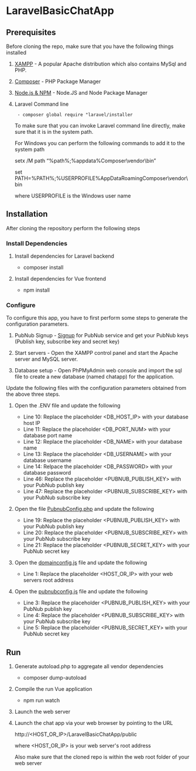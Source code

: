 # LaravelBasicChatApp

## Prerequisites

Before cloning the repo, make sure that you have the following things installed

1. [XAMPP](https://www.apachefriends.org/download.html) - A popular Apache distribution which also contains MySql and PHP. 

2. [Composer](https://getcomposer.org/) - PHP Package Manager

3. [Node.js & NPM](https://nodejs.org/en/) - Node.JS and Node Package Manager

4. Laravel Command line

        - composer global require "laravel/installer
    
    To make sure that you can invoke Laravel command line directly, make sure that it is in the system path.
    
    For Windows you can perform the following commands to add it to the system path
    
    setx /M path “%path%;%appdata%Composer\vendor\bin”
    
    set PATH=%PATH%;%USERPROFILE%AppDataRoamingComposer\vendor\bin
    
    where USERPROFILE is the Windows user name
    

## Installation

After cloning the repository perform the following steps

### Install Dependencies

1. Install dependencies for Laravel backend

    -   composer install
    
2. Install dependencies for Vue frontend

    -   npm install
    
### Configure 

To configure this app, you have to first perform some steps to generate the configuration parameters.

1. PubNub Signup - [Signup](https://dashboard.pubnub.com/signup) for PubNub service and get your PubNub keys (Publish key, subscribe key and secret key)

2. Start servers - Open the XAMPP control panel and start the Apache server and MySQL server. 

3. Database setup -  Open PhPMyAdmin web console and import the sql file to create a new database (named chatapp) for the application. 

Update the following files with the configuration parameters obtained from the above three steps.

1. Open the .ENV file and update the following

    -   Line 10: Replace the placeholder <DB_HOST_IP> with your database host IP
    -   Line 11: Replace the placeholder <DB_PORT_NUM> with your database port name
    -   Line 12: Replace the placeholder <DB_NAME> with your database name
    -   Line 13: Replace the placeholder <DB_USERNAME> with your database username
    -   Line 14: Relpace the placeholder <DB_PASSWORD> with your database password
    -   Line 46: Replace the placeholder <PUBNUB_PUBLISH_KEY> with your PubNub publish key
    -   Line 47: Replace the placeholder <PUBNUB_SUBSCRIBE_KEY> with your PubNub subscribe key
    
2. Open the file [PubnubConfig.php](/app/PubnubConfig.php) and update the following

    -   Line 19: Replace the placeholder <PUBNUB_PUBLISH_KEY> with your PubNub publish key
    -   Line 20: Replace the placeholder <PUBNUB_SUBSCRIBE_KEY> with your PubNub subscribe key
    -   Line 21: Replace the placeholder <PUBNUB_SECRET_KEY> with your PubNub secret key

3. Open the [domainconfig.js](resources/js/domainconfig.js) file and update the following

    -   Line 1: Replace the placeholder <HOST_OR_IP> with your web servers root address
    
4. Open the [pubnubconfig.js](resources/js/pubnubconfig.js) file and update the following

    -   Line 3: Replace the placeholder <PUBNUB_PUBLISH_KEY> with your PubNub publish key
    -   Line 4: Replace the placeholder <PUBNUB_SUBSCRIBE_KEY> with your PubNub subscribe key
    -   Line 5: Replace the placeholder <PUBNUB_SECRET_KEY> with your PubNub secret key
     
## Run

1. Generate autoload.php to aggregate all vendor dependencies

    -   composer dump-autoload
    
2. Compile the run Vue application 

    -   npm run watch
    
3. Launch the web server


4. Launch the chat app via your web browser by pointing to the URL 

    http://<HOST_OR_IP>/LaravelBasicChatApp/public
    
    where <HOST_OR_IP> is your web server's root address
    
    Also make sure that the cloned repo is within the web root folder of your web server
